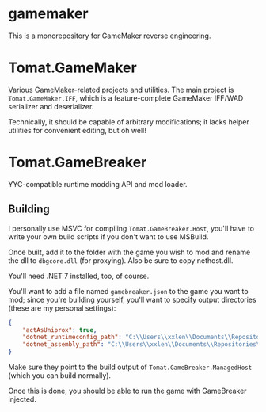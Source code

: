# gamemaker

This is a monorepository for GameMaker reverse engineering.

# Tomat.GameMaker

Various GameMaker-related projects and utilities. The main project is `Tomat.GameMaker.IFF`, which is a feature-complete GameMaker IFF/WAD serializer and deserializer.

Technically, it should be capable of arbitrary modifications; it lacks helper utilities for convenient editing, but oh well!

# Tomat.GameBreaker

YYC-compatible runtime modding API and mod loader.

## Building

I personally use MSVC for compiling `Tomat.GameBreaker.Host`, you'll have to write your own build scripts if you don't want to use MSBuild.

Once built, add it to the folder with the game you wish to mod and rename the dll to `dbgcore.dll` (for proxying). Also be sure to copy nethost.dll.

You'll need .NET 7 installed, too, of course.

You'll want to add a file named `gamebreaker.json` to the game you want to mod; since you're building yourself, you'll want to specify output directories (these are my personal settings):

```json
{
    "actAsUniprox": true,
    "dotnet_runtimeconfig_path": "C:\\Users\\xxlen\\Documents\\Repositories\\steviegt6\\gamemaker\\src\\Tomat.GameBreaker.ManagedHost\\bin\\Debug\\net7.0\\Tomat.GameBreaker.ManagedHost.runtimeconfig.json",
    "dotnet_assembly_path": "C:\\Users\\xxlen\\Documents\\Repositories\\steviegt6\\gamemaker\\src\\Tomat.GameBreaker.ManagedHost\\bin\\Debug\\net7.0\\Tomat.GameBreaker.ManagedHost.dll"
}
```

Make sure they point to the build output of `Tomat.GameBreaker.ManagedHost` (which you can build normally).

Once this is done, you should be able to run the game with GameBreaker injected.